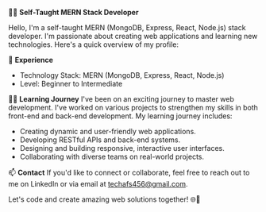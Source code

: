 👨‍💻 **Self-Taught MERN Stack Developer**

Hello, I'm a self-taught MERN (MongoDB, Express, React, Node.js) stack developer. I'm passionate about creating web applications and learning new technologies. Here's a quick overview of my profile:

💼 **Experience**
- Technology Stack: MERN (MongoDB, Express, React, Node.js)
- Level: Beginner to Intermediate

👨‍🎓 **Learning Journey**
I've been on an exciting journey to master web development. I've worked on various projects to strengthen my skills in both front-end and back-end development. My learning journey includes:

- Creating dynamic and user-friendly web applications.
- Developing RESTful APIs and back-end systems.
- Designing and building responsive, interactive user interfaces.
- Collaborating with diverse teams on real-world projects.

📫 **Contact**
If you'd like to connect or collaborate, feel free to reach out to me on LinkedIn or via email at techafs456@gmail.com.

Let's code and create amazing web solutions together! 🌐🚀
